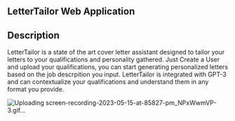 ## LetterTailor Web Application

## Description

LetterTailor is a state of the art cover letter assistant designed to tailor your letters to your qualifications and personality gathered. Just Create a User and upload your qualifications,
you can start generating personalized letters based on the job descrpition you input. LetterTailor is integrated with GPT-3 and can contextualize your qualifications and understand them in any format you provide.

![Uploading screen-recording-2023-05-15-at-85827-pm_NPxWwmVP-3.gif…]()
